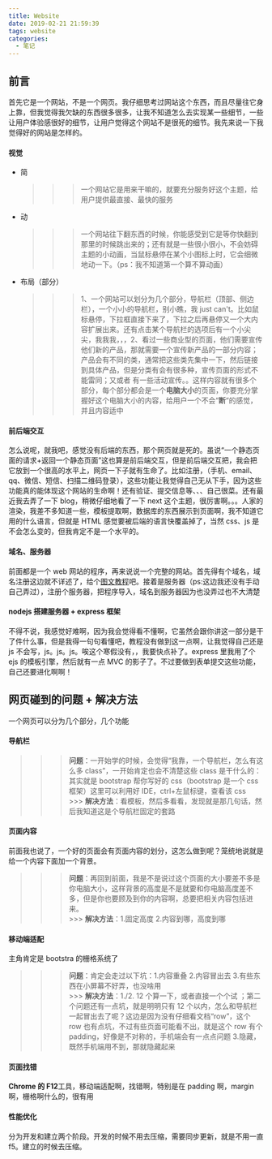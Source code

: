 ```yaml
---
title: Website
date: 2019-02-21 21:59:39
tags: website
categories:
  - 笔记
---
```


## 前言

首先它是一个网站，不是一个网页。我仔细思考过网站这个东西，而且尽量往它身上靠，但我觉得我欠缺的东西很多很多，让我不知道怎么去实现某一些细节，一些让用户体验感很好的细节，让用户觉得这个网站不是很死的细节。我先来说一下我觉得好的网站是怎样的。

#### 视觉

- 简
  > > > 一个网站它是用来干嘛的，就要充分服务好这个主题，给用户提供最直接、最快的服务
- 动
  > > > 一个网站往下翻东西的时候，你能感受到它是等你快翻到那里的时候跳出来的；还有就是一些很小很小，不会妨碍主题的小动画，当鼠标悬停在某个小图标上时，它会细微地动一下。（ps：我不知道第一个算不算动画）
- 布局（部分）
  > > > 1、一个网站可以划分为几个部分，导航栏（顶部、侧边栏），一个小小的导航栏，别小瞧，我 just can't。比如鼠标悬停，下拉框直接下来了，下拉之后再悬停又一个大内容扩展出来。还有点击某个导航栏的选项后有一个小尖尖，我我我，，，2、看过一些商业型的页面，他们需要宣传他们新的产品，那就需要一个宣传新产品的一部分内容；产品会有不同的类，通常把这些类先集中一下，然后链接到具体产品，但是分类有会有很多种，宣传页面的形式不能雷同；又或者 有一些活动宣传。。这样内容就有很多个部分，每个部分都会是一个**电脑大小**的页面，你要充分掌握好这个电脑大小的内容，给用户一个不会“**断**“的感觉，并且内容适中

#### 前后端交互

怎么说呢，就我吧，感觉没有后端的东西，那个网页就是死的。虽说“一个静态页面的请求+返回一个静态页面”这也算是前后端交互，但是前后端交互把，我会把它放到一个很高的水平上，网页一下子就有生命了。比如注册，（手机、email、qq、微信、短信、扫描二维码登录），这些功能让我觉得自己无从下手，因为这些功能真的能体现这个网站的生命啊！还有验证、提交信息等、、、自己很菜。还有最近我去弄了一下 blog，稍微仔细地看了一下 next 这个主题，很厉害啊。。。人家的渲染，我差不多知道一些，模板提取啊，数据库的东西展示到页面啊，我不知道它用的什么语言，但就是 HTML 感觉要被后端的语言快覆盖掉了，当然 css、js 是不会怎么变的，但我肯定不是一个水平的。

#### 域名、服务器

前面都是一个 web 网站的程序，再来说说一个完整的网站。首先得有个域名，域名注册这边就不详述了，给个[图文教程](https://www.jianshu.com/p/cea41e5c9b2a)吧。接着是服务器（ps:这边我还没有手动自己弄过），注册个服务器，把程序导入，域名到服务器因为也没弄过也不大清楚

#### nodejs 搭建服务器 + express 框架

不得不说，我感觉好难啊，因为我会觉得看不懂啊，它虽然会跟你讲这一部分是干了件什么事，但是我得一句句看懂吧，教程没有做到这一点啊，让我觉得自己还是 js 不会写，js。js。js。唉这个寒假没有，，我要快点补了。express 里我用了个 ejs 的模板引擎，然后就有一点 MVC 的影子了。不过要做到表单提交这些功能，自己还要进化啊啊！

## 网页碰到的问题 + 解决方法

一个网页可以分为几个部分，几个功能

#### 导航栏

> > > **问题**：一开始学的时候，会觉得“我靠，一个导航栏，怎么有这么多 class”，一开始肯定也会不清楚这些 class 是干什么的：其实就是 bootstrap 帮你写好的 css（bootstrap 是一个 css 框架）这里可以利用好 IDE，ctrl+左鼠标键，查看该 css<br> >>> **解决方法**：看模板，然后多看看，发现就是那几句话，然后我知道这是个导航栏固定的套路

#### 页面内容

前面我也说了，一个好的页面会有页面内容的划分，这怎么做到呢？笼统地说就是给一个内容下面加一个背景。

> > > **问题**：再回到前面，我是不是说过这个页面的大小要差不多是你电脑大小，这样背景的高度是不是就要和你电脑高度差不多，但是你也要顾及到你的内容啊，总要把相关内容包括进来。<br> >>> **解决方法**：1.固定高度 2.内容到哪，高度到哪

#### 移动端适配

主角肯定是 bootstra 的栅格系统了

> > > **问题**：肯定会走过以下坑：1.内容重叠 2.内容冒出去 3.有些东西在小屏幕不好弄，也没啥用<br> >>> **解决方法**：1./2. 12 个算一下，或者直接一个个试 ；第二个问题还有一点坑，就是明明只有 12 个以内，怎么和导航栏一起冒出去了呢？这边是因为没有仔细看文档“row”，这个 row 也有点坑，不过有些页面可能看不出，就是这个 row 有个 padding，好像是不对称的，手机端会有一点点问题 3.隐藏，既然手机端用不到，那就隐藏起来

#### 页面找错

**Chrome 的 F12**工具，移动端适配啊，找错啊，特别是在 padding 啊，margin 啊，栅格啊什么的，很有用

#### 性能优化

分为开发和建立两个阶段。开发的时候不用去压缩，需要同步更新，就是不用一直 f5。建立的时候去压缩。
